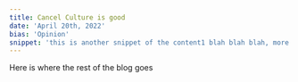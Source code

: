 ```yaml
---
title: Cancel Culture is good
date: 'April 20th, 2022'
bias: 'Opinion'
snippet: 'this is another snippet of the content1 blah blah blah, more content to see if the padding and stuff is working'
---
```


Here is where the rest of the blog goes
